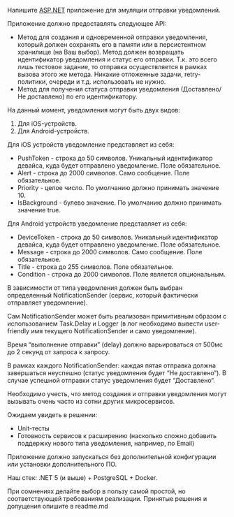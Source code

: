 Напишите [ASP.NET](http://ASP.NET) приложение для эмуляции отправки уведомлений.

Приложение должно предоставлять следующее API:

- Метод для создания и одновременной отправки уведомления, который должен сохранять его в памяти или в персистентном хранилище (на Ваш выбор). Метод должен возвращать идентификатор уведомления и статус его отправки. Т.к. это всего лишь тестовое задание, то отправка осуществляется в рамках вызова этого же метода. Никакие отложенные задачи, retry-политики, очереди и т.д. использовать не нужно.
- Метод для получения статуса отправки уведомления (Доставлено/Не доставлено) по его идентификатору.

На данный момент, уведомления могут быть двух видов:

1. Для iOS-устройств.
2. Для Android-устройств.

Для iOS устройств уведомление представляет из себя:

- PushToken - строка до 50 символов. Уникальный идентификатор девайса, куда будет отправлено уведомление. Поле обязательное.
- Alert - строка до 2000 символов. Само сообщение. Поле обязательное.
- Priority - целое число. По умолчанию должно принимать значение 10.
- IsBackground - булево значение. По умолчанию должно принимать значение true.

Для Android устройств уведомление представляет из себя:

- DeviceToken - строка до 50 символов. Уникальный идентификатор девайса, куда будет отправлено уведомление. Поле обязательное.
- Message - строка до 2000 символов. Само сообщение. Поле обязательное.
- Title - строка до 255 символов. Поле обязательное.
- Condition - строка до 2000 символов. Поле является опциональным.

В зависимости от типа уведомления должен быть выбран определенный NotificationSender (сервис, который фактически отправляет уведомление).

Сам NotificationSender может быть реализован примитивным образом с использованием Task.Delay и Logger (в лог необходимо вывести user-friendly имя текущего NotificationSender и само уведомление). 

Время “выполнение отправки” (delay) должно варьироваться от 500мс до 2 секунд от запроса к запросу.

В рамках каждого NotificationSender: каждая пятая отправка должна завершаться неуспешно (статус уведомления будет “Не доставлено“). В случае успешной отправки статус уведомления будет “Доставлено“.

Необходимо учесть, что метод создания и отправки уведомления могут вызывать очень часто из сотни других микросервисов. 

Ожидаем увидеть в решении:

- Unit-тесты
- Готовность сервисов к расширению (насколько сложно добавить поддержку нового типа уведомления, например, по Email)

Приложение должно запускаться без дополнительной конфигурации или установки дополнительного ПО.

Наш стек: .NET 5 (и выше) + PostgreSQL + Docker.

При сомнениях делайте выбор в пользу самой простой, но соответствующей требованиям реализации. Принятые решения и допущения опишите в readme.md